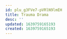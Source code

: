 ```yaml
---
id: plu_g3FVe7-pVRlN9lmEH
title: Trauma Drama
desc: ''
updated: 1639759165193
created: 1639759165193
---
```


